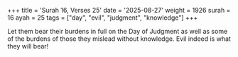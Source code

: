 +++
title = 'Surah 16, Verses 25'
date = '2025-08-27'
weight = 1926
surah = 16
ayah = 25
tags = ["day", "evil", "judgment", "knowledge"]
+++

Let them bear their burdens in full on the Day of Judgment as well as some of the burdens of those they mislead without knowledge. Evil indeed is what they will bear!
